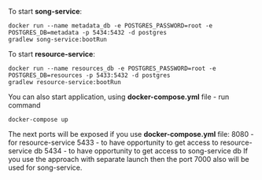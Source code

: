 To start **song-service**:

```
docker run --name metadata_db -e POSTGRES_PASSWORD=root -e POSTGRES_DB=metadata -p 5434:5432 -d postgres
gradlew song-service:bootRun
```

To start **resource-service**:

```
docker run --name resources_db -e POSTGRES_PASSWORD=root -e POSTGRES_DB=resources -p 5433:5432 -d postgres
gradlew resource-service:bootRun
```

You can also start application, using **docker-compose.yml** file - run command

```
docker-compose up
```

The next ports will be exposed if you use **docker-compose.yml** file:
8080 - for resource-service
5433 - to have opportunity to get access to resource-service db
5434 - to have opportunity to get access to song-service db
If you use the approach with separate launch then the port 7000 also will be used for song-service.
